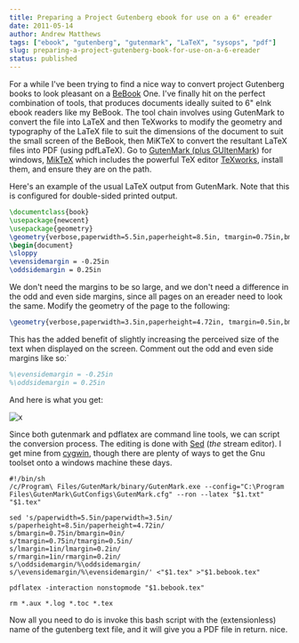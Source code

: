 ```yaml
---
title: Preparing a Project Gutenberg ebook for use on a 6" ereader
date: 2011-05-14
author: Andrew Matthews
tags: ["ebook", "gutenberg", "gutenmark", "LaTeX", "sysops", "pdf"]
slug: preparing-a-project-gutenberg-book-for-use-on-a-6-ereader
status: published
---
```


For a while I've been trying to find a nice way to convert project Gutenberg books to look pleasant on a [BeBook](http://www.mybebook.com) One.  I've finally hit on the perfect combination of tools, that produces documents ideally suited to 6" eInk ebook readers like my BeBook.  The tool chain involves using GutenMark to convert the file into LaTeX and then TeXworks to modify the geometry and typography of the LaTeX file to suit the dimensions of the document to suit the small screen of the BeBook, then MiKTeX to convert the resultant LaTeX files into PDF (using pdfLaTeX).  Go to [GutenMark (plus GUItenMark](http://aabs.wordpress.com/wp-admin/www.sandroid.org/GutenMark/)) for windows, [MikTeX](http://miktex.org) which includes the powerful TeX editor [TeXworks](http://code.google.com/p/texworks), install them, and ensure they are on the path.

Here's an example of the usual LaTeX output from GutenMark. Note that this is configured for double-sided printed output.

```latex
\documentclass{book}
\usepackage{newcent}
\usepackage{geometry}
\geometry{verbose,paperwidth=5.5in,paperheight=8.5in, tmargin=0.75in,bmargin=0.75in, lmargin=1in,rmargin=1in}
\begin{document}
\sloppy
\evensidemargin = -0.25in
\oddsidemargin = 0.25in
```

We don't need the margins to be so large, and we don't need a difference in the odd and even side margins, since all pages on an ereader need to look the same. Modify the geometry of the page to the following:

```latex
\geometry{verbose,paperwidth=3.5in,paperheight=4.72in, tmargin=0.5in,bmargin=0in, lmargin=0.2in,rmargin=0.2in}
```

This has the added benefit of slightly increasing the perceived size of the text when displayed on the screen. Comment out the odd and even side margins like so:`

```latex
%\evensidemargin = -0.25in
%\oddsidemargin = 0.25in
```

And here is what you get:

![x](/2011/05/photo_71194a6e-bfd5-cb24-6596-08771504c330.jpg)

Since both gutenmark and pdflatex are command line tools, we can script the conversion process. The editing is done with [Sed](http://www.grymoire.com/Unix/Sed.html) (*the* stream editor). I get mine from [cygwin](http://www.cygwin.com), though there are plenty of ways to get the Gnu toolset onto a windows machine these days.

```shell
#!/bin/sh
/c/Program\ Files/GutenMark/binary/GutenMark.exe --config="C:\Program Files\GutenMark\GutConfigs\GutenMark.cfg" --ron --latex "$1.txt" "$1.tex"

sed 's/paperwidth=5.5in/paperwidth=3.5in/
s/paperheight=8.5in/paperheight=4.72in/
s/bmargin=0.75in/bmargin=0in/
s/tmargin=0.75in/tmargin=0.5in/
s/lmargin=1in/lmargin=0.2in/
s/rmargin=1in/rmargin=0.2in/
s/\oddsidemargin/%\oddsidemargin/
s/\evensidemargin/%\evensidemargin/' <"$1.tex" >"$1.bebook.tex"

pdflatex -interaction nonstopmode "$1.bebook.tex"

rm *.aux *.log *.toc *.tex
```

Now all you need to do is invoke this bash script with the (extensionless) name of the gutenberg text file, and it will give you a PDF file in return. nice.
